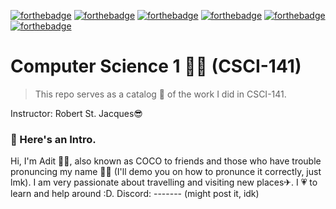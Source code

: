 [![forthebadge](https://forthebadge.com/images/badges/validated-html2.svg)](https://forthebadge.com)
[![forthebadge](https://forthebadge.com/images/badges/built-with-grammas-recipe.svg)](https://forthebadge.com)
[![forthebadge](https://forthebadge.com/images/badges/built-with-love.svg)](https://forthebadge.com)
[![forthebadge](https://forthebadge.com/images/badges/contains-cat-gifs.svg)](https://forthebadge.com)
[![forthebadge](https://forthebadge.com/images/badges/made-with-crayons.svg)](https://forthebadge.com)
[![forthebadge](https://forthebadge.com/images/badges/powered-by-jeffs-keyboard.svg)](https://forthebadge.com)

# Computer Science 1 👨‍💻  (CSCI-141) 
>This repo serves as a catalog 📒 of the work I did in CSCI-141. 

Instructor: Robert St. Jacques😎 

### 📌 Here's an Intro.
Hi, I'm Adit 🙋‍♂️, also known as COCO to friends and those who have trouble pronuncing my name 🤷‍♂️ (I'll demo you on how to pronunce it correctly, just lmk). I am very passionate about travelling and visiting new places✈. I 💗 to learn and help around :D. 
Discord: ------- (might post it, idk)
